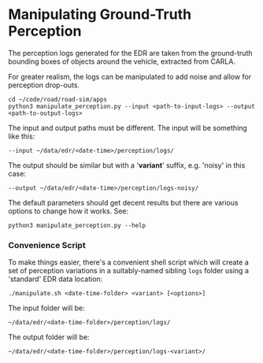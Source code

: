 # Manipulating Ground-Truth Perception

The perception logs generated for the EDR are taken from the ground-truth bounding boxes of objects around the vehicle, extracted from CARLA.

For greater realism, the logs can be manipulated to add noise and allow for perception drop-outs.

    cd ~/code/road/road-sim/apps
    python3 manipulate_perception.py --input <path-to-input-logs> --output <path-to-output-logs>

The input and output paths must be different. The input will be something like this:

    --input ~/data/edr/<date-time>/perception/logs/

The output should be similar but with a '**variant**' suffix, e.g. 'noisy' in this case:

    --output ~/data/edr/<date-time>/perception/logs-noisy/

The default parameters should get decent results but there are various options to change how it works. See:

    python3 manipulate_perception.py --help

### Convenience Script

To make things easier, there's a convenient shell script which will create a set of perception variations in a suitably-named sibling `logs` folder using a 'standard' EDR data location:

    ./manipulate.sh <date-time-folder> <variant> [<options>]

The input folder will be:

    ~/data/edr/<date-time-folder>/perception/logs/

The output folder will be:

    ~/data/edr/<date-time-folder>/perception/logs-<variant>/
